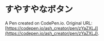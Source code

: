 # すやすやなボタン

A Pen created on CodePen.io. Original URL: [https://codepen.io/ash_creator/pen/zYaZXLJ](https://codepen.io/ash_creator/pen/zYaZXLJ).

